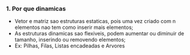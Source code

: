 ### 1. Por que dinamicas
- Vetor e matriz sao estruturas estaticas, pois uma vez criado com n elementos nao tem como inserir mais elementos;
- As estruturas dinamicas sao flexiveis, podem aumentar ou diminuir de tamanho, inserindo ou removendo elementos;
- Ex: Pilhas, Filas, Listas encadeadas e Arvores
